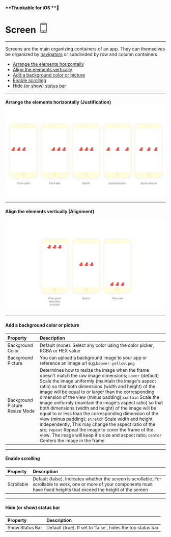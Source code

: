 #### **Thunkable for iOS **

# Screen ![](/assets/screen-icon.png)

---

Screens are the main organizing containers of an app. They can themselves be organized by [navigators](/ios/components/screen-layout/navigators/README.md) or subdivided by row and column containers.

* [Arrange the elements horizontally](#arrange-the-elements-horizontally-justification-)
* [Align the elements vertically](#align-the-elements-vertically-alignment)
* [Add a background color or picture](#add-a-background-color-or-picture)
* [Enable scrolling](#enable-scrolling)
* [Hide \(or show\) status bar](#hide-status-bar)

---

#### Arrange the elements horizontally \(Justification\)![](/assets/row-ios-2.png)

---

#### Align the elements vertically \(Alignment\)

![](/assets/row-ios-3.png)

---

#### Add a background color or picture

| Property | Description |
| :--- | :--- |
| Background Color | Default \(none\). Select any color using the color picker, RGBA or HEX value |
| Background Picture | You can upload a background image to your app or reference an image url e.g.`beaver-yellow.png` |
| Background Picture Resize Mode | Determines how to resize the image when the frame doesn't match the raw image dimensions; `cover` \(default\) Scale the image uniformly \(maintain the image's aspect ratio\) so that both dimensions \(width and height\) of the image will be equal to or larger than the corresponding dimension of the view \(minus padding\);`contain` Scale the image uniformly \(maintain the image's aspect ratio\) so that both dimensions \(width and height\) of the image will be equal to or less than the corresponding dimension of the view \(minus padding\); `stretch` Scale width and height independently, This may change the aspect ratio of the src; `repeat` Repeat the image to cover the frame of the view. The image will keep it's size and aspect ratio; `center` Centers the image in the frame |

---

#### Enable scrolling

| Property | Description |
| :--- | :--- |
| Scrollable | Default \(false\). Indicates whether the screen is scrollable. For scrollable to work, one or more of your components must have fixed heights that exceed the height of the screen |

---

#### Hide \(or show\) status bar

| Property | Description |
| :--- | :--- |
| Show Status Bar | Default \(true\). If set to 'false', hides the top status bar |



